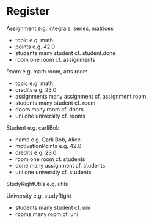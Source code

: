 
# Register


Assignment e.g. integrals, series, matrices
 + topic e.g. math
 + points e.g. 42.0
 + students many student cf. student.done
 + room one room cf. assignments


Room e.g. math room, arts room
 + topic e.g. math
 + credits e.g. 23.0
 + assignments many assignment cf. assignment.room
 + students many student cf. room
 + doors many room cf. doors
 + uni one university cf. rooms


Student e.g. carliBob
 + name e.g. Carli Bob, Alice
 + motivationPoints e.g. 42.0
 + credits e.g. 23.0
 + room one room cf. students
 + done many assignment cf. students
 + uni one university cf. students


StudyRightUtils e.g. utils


University e.g. studyRight
 + students many student cf. uni
 + rooms many room cf. uni
